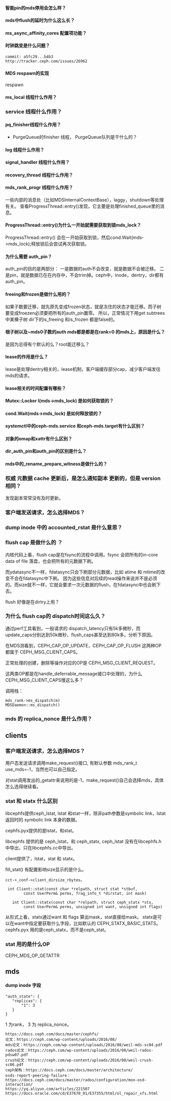 #### 智能pin的mds停用会怎么样？

#### mds中flush的延时为什么这么长？

#### ms_async_affinity_cores 配置项功能？

#### 时钟跳变是什么问题？

    commit: a5fc29...b4b3
    http://tracker.ceph.com/issues/26962
    
#### MDS respawn的实现

respawn

#### ms_local 线程什么作用？

### service 线程什么作用？

#### pq_finisher线程什么作用？
  
* PurgeQueue的finisher 线程， PurgeQueue队列是干什么的？

#### log 线程什么作用？

#### signal_handler 线程什么作用？

#### recovery_thread 线程什么作用？

#### mds_rank_progr 线程什么作用？
  
一些内部的消息处（比如MDSInternalContextBase），laggy，shutdown等处理有关。
查看ProgressThread::entry()发现，它主要是处理finished_queue里的消息。

#### ProgressThread::entry()为什么一开始就需要获取到锁mds_lock？
ProgressThread::entry() 会在一开始获取到锁，然后cond.Wait(mds->mds_lock);释放锁后会尝试再次获取锁。
 
#### 为什么需要 auth_pin？

auth_pin的目的是两部分：
一是数据的auth不会改变，就是数据不会被迁移。
二是pin，就是数据已在在内存中，不会trim掉。ceph中，inode，dentry，dir都有auth_pin。

#### freeing和frozen是做什么用的？

如果子数要迁移，就先原先变成frozen状态，就是冻住的状态才能迁移。而子树要变成froezen必须要把所有的auth_pin置零。
所以，正常情况下用get subtrees中某棵子树 dir下的is_freeing 和is_frozen 都是false的。


#### 根子树以及~mds0子数的auth mds都是都是在rank=0 的mds上，原因是什么？

是因为总得有个默认的么？root能迁移么？

#### lease的作用是什么？

lease是处理dentry相关的，lease机制，客户端缓存部分cap，减少客户端发往mds的请求。
   
#### lease相关的时间配置有哪些？
#### Mutex::Locker l(mds->mds_lock) 是如何获取锁的？
#### cond.Wait(mds->mds_lock) 是如何释放锁的？
#### systemctl中的ceph-mds.service 和ceph-mds.target有什么区别？
#### 对象的omap和xattr有什么区别？
#### dir_auth_pin和auth_pin的区别是什么？
#### mds中的_rename_prepare_witness是做什么的？

### 权威 元数据 cache 更新后，是怎么通知副本 更新的，但是 version相同？ 

发现副本常常没有及时更新。

### 客户端发送请求，怎么选择MDS？

### dump inode 中的 accounted_rstat 是什么意思？

### flush cap 是做什么的 ？

内核代码上看，flush cap是在fsync的流程中调用。fsync 会把所有的in-core data of file 落盘，也会把所有的元数据下刷。

而ydatasync不一样，fdatasync只会下刷部分元数据，比如 atime 和 mtime的改变不会在fdatasync中下刷。
因为这些信息对后续的read操作来说并不是必须的。而size就不一样，它就会要求一次元数据的flush，在fdatasync中也会刷下去。

flush 好像是在dirtry上用？

### 为什么 flush cap的 dispatch时间这么久？

通过perf工具看到，一般请求的 dispatch_latency只有5k多微秒，而update_caps分别达到50k微秒，flush_caps甚至达到80k多。分析下原因。

在MDS测看到，CEPH_CAP_OP_UPDATE，CEPH_CAP_OP_FLUSH 这两种OP都属于 CEPH_MSG_CLIENT_CAPS。

正常处理的创建，删除等操作对应的OP是 CEPH_MSG_CLIENT_REQUEST。

这两类OP都是在handle_deferrable_message接口中处理的，为什么CEPH_MSG_CLIENT_CAPS慢这么多？

调用栈：

    mds_rank->ms_dispatch(m)
    MDSDaemon::ms_dispatch()


### mds 的 replica_nonce 是什么作用？

## clients
### 客户端发送请求，怎么选择MDS？

用户态发送请求调用make_request()接口, 有默认参数 mds_rank_t use_mds=-1，当然也可以自己指定。

对stat调用发出的_getattr来说用的是-1，make_request()自己会选择mds，具体怎么选得继续看。

### stat 和 statx 什么区别

libcephfs提供ceph_lstat, lstat 和stat一样，除非path参数是symbolic link，lstat 返回时的 symbolic link 本身的数据。

cephfs.pyx提供的是lstat，和stat。

libcephfs 提供的是 ceph_lstat，和 ceph_statx, ceph_lstat 没有在libcephfs.h 中导出，只在libcephfs.cc中导出。

client提供了，lstat，stat 和 statx。

fill_stat() 有配置影响size显示的是什么。

    cct->_conf->client_dirsize_rbytes。 
    
     int Client::stat(const char *relpath, struct stat *stbuf, 
            const UserPerm& perms, frag_info_t *dirstat, int mask)
            
       int Client::statx(const char *relpath, struct ceph_statx *stx,
            const UserPerm& perms, unsigned int want, unsigned int flags)
            
 从形式上看，statx通过want 和 flags 算出mask，stat直接给mask。 statx是可以在want中指定要获取什么字段，比如默认的 CEPH_STATX_BASIC_STATS。cephfs.pyx 用的是ceph_statx，而不是ceph_stat。
 
### stat 用的是什么OP

CEPH_MDS_OP_GETATTR

## mds
#### dump inode  字段

    "auth_state": {
       "replicas": {
           "1": 3
       }
    }
    
 1 为rank， 3 为 replica_nonce。

    https://docs.ceph.com/docs/master/cephfs/
    论文：https://ceph.com/wp-content/uploads/2016/08/
    mds论文：https://ceph.com/wp-content/uploads/2016/08/weil-mds-sc04.pdf
    rados论文：https://ceph.com/wp-content/uploads/2016/08/weil-rados-pdsw07.pdf
    crush论文：https://ceph.com/wp-content/uploads/2016/08/weil-crush-sc06.pdf
    ceph架构：https://docs.ceph.com/docs/master/architecture/
    osds-report-peering-failure：https://docs.ceph.com/docs/master/rados/configuration/mon-osd-interaction/
    https://yq.aliyun.com/articles/221507
    https://docs.oracle.com/cd/E37670_01/E37355/html/ol_repair_xfs.html
